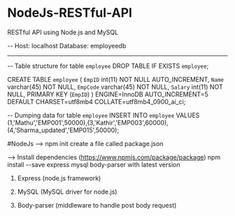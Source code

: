 # NodeJs-RESTful-API
RESTful API using Node.js and MySQL

-- Host: localhost    Database: employeedb
-- ------------------------------------------------------
-- Table structure for table `employee`
DROP TABLE IF EXISTS `employee`;

CREATE TABLE `employee` (
  `EmpID` int(11) NOT NULL AUTO_INCREMENT,
  `Name` varchar(45) NOT NULL,
  `EmpCode` varchar(45) NOT NULL,
  `Salary` int(11) NOT NULL,
  PRIMARY KEY (`EmpID`)
) ENGINE=InnoDB AUTO_INCREMENT=5 DEFAULT CHARSET=utf8mb4 COLLATE=utf8mb4_0900_ai_ci;

-- Dumping data for table `employee`
INSERT INTO `employee` VALUES (1,'Mathu','EMP001',50000),(3,'Kathir','EMP003',60000),(4,'Sharma_updated','EMP015',50000);

#NodeJs
--> npm init
create a file called package.json 

--> Install dependencies (https://www.npmjs.com/package/package)
npm install --save express mysql body-parser
with latest version
1. Express (node.js framework)

2. MySQL (MySQL driver for node.js)

3. Body-parser (middleware to handle post body request)

